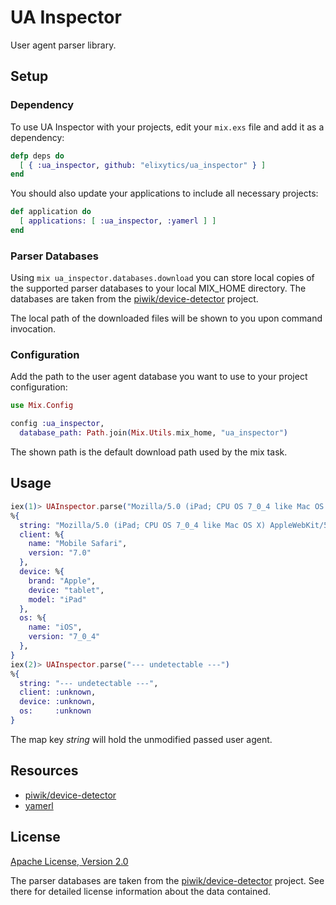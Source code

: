 # UA Inspector

User agent parser library.


## Setup

### Dependency

To use UA Inspector with your projects, edit your `mix.exs` file
and add it as a dependency:

```elixir
defp deps do
  [ { :ua_inspector, github: "elixytics/ua_inspector" } ]
end
```

You should also update your applications to include all necessary projects:

```elixir
def application do
  [ applications: [ :ua_inspector, :yamerl ] ]
end
```

### Parser Databases

Using `mix ua_inspector.databases.download` you can store local copies of the
supported parser databases to your local MIX_HOME directory. The databases
are taken from the
[piwik/device-detector](https://github.com/piwik/device-detector) project.

The local path of the downloaded files will be shown to you upon command
invocation.

### Configuration

Add the path to the user agent database you want to use to your project
configuration:

```elixir
use Mix.Config

config :ua_inspector,
  database_path: Path.join(Mix.Utils.mix_home, "ua_inspector")
```

The shown path is the default download path used by the mix task.


## Usage

```elixir
iex(1)> UAInspector.parse("Mozilla/5.0 (iPad; CPU OS 7_0_4 like Mac OS X) AppleWebKit/537.51.1 (KHTML, like Gecko) Version/7.0 Mobile/11B554a Safari/9537.53")
%{
  string: "Mozilla/5.0 (iPad; CPU OS 7_0_4 like Mac OS X) AppleWebKit/537.51.1 (KHTML, like Gecko) Version/7.0 Mobile/11B554a Safari/9537.53"
  client: %{
    name: "Mobile Safari",
    version: "7.0"
  },
  device: %{
    brand: "Apple",
    device: "tablet",
    model: "iPad"
  },
  os: %{
    name: "iOS",
    version: "7_0_4"
  },
}
iex(2)> UAInspector.parse("--- undetectable ---")
%{
  string: "--- undetectable ---",
  client: :unknown,
  device: :unknown,
  os:     :unknown
}
```

The map key _string_ will hold the unmodified passed user agent.


## Resources

- [piwik/device-detector](https://github.com/piwik/device-detector)
- [yamerl](https://github.com/yakaz/yamerl)


## License

[Apache License, Version 2.0](http://www.apache.org/licenses/LICENSE-2.0)

The parser databases are taken from the
[piwik/device-detector](https://github.com/piwik/device-detector)
project. See there for detailed license information about the data contained.
